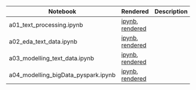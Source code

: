 |  Notebook | Rendered   | Description  |  Author |
|---|---|---|---|
| a01_text_processing.ipynb  | [ipynb](https://github.com/bhishanpdl/Project_Consumer_Complaint_Database/blob/master/notebooks/a01_text_processing.ipynb), [rendered](https://nbviewer.jupyter.org/github/bhishanpdl/Project_Consumer_Complaint_Database/blob/master/notebooks/a01_text_processing.ipynb)  |   | [Bhishan Poudel](https://bhishanpdl.github.io/)  |
| a02_eda_text_data.ipynb  | [ipynb](https://github.com/bhishanpdl/Project_Consumer_Complaint_Database/blob/master/notebooks/a02_eda_text_data.ipynb), [rendered](https://nbviewer.jupyter.org/github/bhishanpdl/Project_Consumer_Complaint_Database/blob/master/notebooks/a02_eda_text_data.ipynb)  |   | [Bhishan Poudel](https://bhishanpdl.github.io/)  |
| a03_modelling_text_data.ipynb  | [ipynb](https://github.com/bhishanpdl/Project_Consumer_Complaint_Database/blob/master/notebooks/a03_modelling_text_data.ipynb), [rendered](https://nbviewer.jupyter.org/github/bhishanpdl/Project_Consumer_Complaint_Database/blob/master/notebooks/a03_modelling_text_data.ipynb)  |   | [Bhishan Poudel](https://bhishanpdl.github.io/)  |
| a04_modelling_bigData_pyspark.ipynb  | [ipynb](https://github.com/bhishanpdl/Project_Consumer_Complaint_Database/blob/master/notebooks/a04_modelling_bigData_pyspark.ipynb), [rendered](https://nbviewer.jupyter.org/github/bhishanpdl/Project_Consumer_Complaint_Database/blob/master/notebooks/a04_modelling_bigData_pyspark.ipynb)  |   | [Bhishan Poudel](https://bhishanpdl.github.io/)  |
